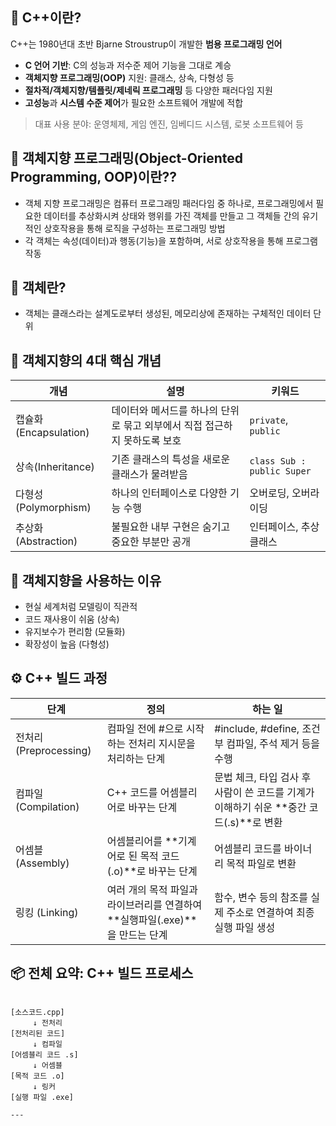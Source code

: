 
## 📌 C++이란?

C++는 1980년대 초반 Bjarne Stroustrup이 개발한 **범용 프로그래밍 언어**

- **C 언어 기반**: C의 성능과 저수준 제어 기능을 그대로 계승
- **객체지향 프로그래밍(OOP)** 지원: 클래스, 상속, 다형성 등
- **절차적/객체지향/템플릿/제네릭 프로그래밍** 등 다양한 패러다임 지원
- **고성능**과 **시스템 수준 제어**가 필요한 소프트웨어 개발에 적합

> 대표 사용 분야: 운영체제, 게임 엔진, 임베디드 시스템, 로봇 소프트웨어 등


## 📌 객체지향 프로그래밍(Object-Oriented Programming, OOP)이란??

- 객체 지향 프로그래밍은 컴퓨터 프로그래밍 패러다임 중 하나로, 
프로그래밍에서 필요한 데이터를 추상화시켜 상태와 행위를 가진 객체를 만들고 그 객체들 간의 유기적인 상호작용을 통해 로직을 구성하는 프로그래밍 방법
- 각 객체는 속성(데이터)과 행동(기능)을 포함하며, 서로 상호작용을 통해 프로그램 작동

## 📌 객체란? 
- 객체는 클래스라는 설계도로부터 생성된, 메모리상에 존재하는 구체적인 데이터 단위

## 🧩 객체지향의 4대 핵심 개념

| 개념 | 설명 | 키워드 |
|------|------|--------|
| 캡슐화(Encapsulation) | 데이터와 메서드를 하나의 단위로 묶고 외부에서 직접 접근하지 못하도록 보호 | `private`, `public` |
| 상속(Inheritance) | 기존 클래스의 특성을 새로운 클래스가 물려받음 | `class Sub : public Super` |
| 다형성(Polymorphism) | 하나의 인터페이스로 다양한 기능 수행 | 오버로딩, 오버라이딩 |
| 추상화(Abstraction) | 불필요한 내부 구현은 숨기고 중요한 부분만 공개 | 인터페이스, 추상 클래스 |

## 🧩 객체지향을 사용하는 이유

- 현실 세계처럼 모델링이 직관적
- 코드 재사용이 쉬움 (상속)
- 유지보수가 편리함 (모듈화)
- 확장성이 높음 (다형성)


## ⚙️ C++ 빌드 과정

|단계|정의|하는 일|
|-----|-------|-------|
|전처리 (Preprocessing)|	컴파일 전에 #으로 시작하는 전처리 지시문을 처리하는 단계|	#include, #define, 조건부 컴파일, 주석 제거 등을 수행|
|컴파일 (Compilation)|	C++ 코드를 어셈블리어로 바꾸는 단계|	문법 체크, 타입 검사 후 사람이 쓴 코드를 기계가 이해하기 쉬운 **중간 코드(.s)**로 변환|
|어셈블 (Assembly)|	어셈블리어를 **기계어로 된 목적 코드(.o)**로 바꾸는 단계|	어셈블리 코드를 바이너리 목적 파일로 변환|
|링킹 (Linking)|	여러 개의 목적 파일과 라이브러리를 연결하여 **실행파일(.exe)**을 만드는 단계|	함수, 변수 등의 참조를 실제 주소로 연결하여 최종 실행 파일 생성|

## 📦 전체 요약: C++ 빌드 프로세스

```text

[소스코드.cpp]
     ↓ 전처리
[전처리된 코드]
     ↓ 컴파일
[어셈블리 코드 .s]
     ↓ 어셈블
[목적 코드 .o]
     ↓ 링커
[실행 파일 .exe]

---

